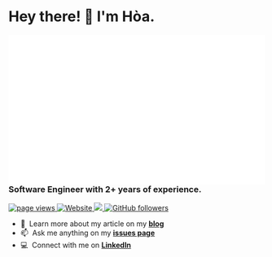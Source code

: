 <h1 align="left" id="hovanhoa">Hey there! 👋 I'm Hòa.</h1>

<a href="#hovanhoa-title">
  <img src="https://raw.githubusercontent.com/hovanhoa/github-stats-transparent/output/generated/overview.svg" alt="hovanhoa" align="right" />
</a>

<p align="left">
  <h3>Software Engineer with 2+ years of experience.</h3>
  <a href="https://github.com/hovanhoa/hovanhoa">
    <img src="https://komarev.com/ghpvc/?username=hovanhoa" alt="page views" />
  </a>
  <a href="https://hovanhoa.net">
    <img alt="Website" src="https://img.shields.io/website?url=https%3A%2F%2Fhovanhoa.net">
  </a>
  <a href="https://github.com/hovanhoa?tab=repositories">
    <img src="https://badges.pufler.dev/repos/hovanhoa?style=flat-square&color=black&logo=github">
  </a>
  <a href="https://github.com/hovanhoa?tab=followers">
    <img alt="GitHub followers" src="https://img.shields.io/github/followers/hovanhoa?style=flat&logo=github">
  </a>
  
</p>

- :book: &nbsp;Learn more about my article on my **[blog]**
- :mailbox: &nbsp;Ask me anything on my **[issues page]**
- :computer: &nbsp;Connect with me on **[LinkedIn]**

<br>

[issues page]: https://github.com/hovanhoa/hovanhoa/issues "hovanhoa/issues"
[linkedin]: https://www.linkedin.com/in/hovanhoa "hovanhoa LinkedIn"
[blog]: https://hovanhoa.net/ "My Blog"
